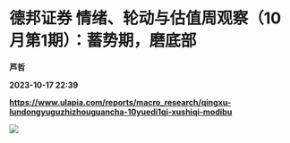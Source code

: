 # 德邦证券 情绪、轮动与估值周观察（10月第1期）：蓄势期，磨底部
**芦哲**

**2023-10-17 22:39**

**https://www.ulapia.com/reports/macro_research/qingxu-lundongyuguzhizhouguancha-10yuedi1qi-xushiqi-modibu**

![](https://img.ulapia.com/thumbnails/macro_research/20231017/H3_AP202310171601751522_1.jpg)
